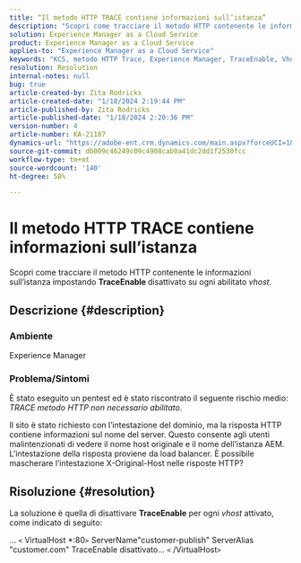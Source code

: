 ```yaml
---
title: “Il metodo HTTP TRACE contiene informazioni sull’istanza”
description: "Scopri come tracciare il metodo HTTP contenente le informazioni sull’istanza."
solution: Experience Manager as a Cloud Service
product: Experience Manager as a Cloud Service
applies-to: "Experience Manager as a Cloud Service"
keywords: "KCS, metodo HTTP Trace, Experience Manager, TraceEnable, Vhost"
resolution: Resolution
internal-notes: null
bug: true
article-created-by: Zita Rodricks
article-created-date: "1/18/2024 2:19:44 PM"
article-published-by: Zita Rodricks
article-published-date: "1/18/2024 2:20:36 PM"
version-number: 4
article-number: KA-21187
dynamics-url: "https://adobe-ent.crm.dynamics.com/main.aspx?forceUCI=1&pagetype=entityrecord&etn=knowledgearticle&id=41a8f49e-0cb6-ee11-a569-6045bd0065f9"
source-git-commit: db009c46249c09c4908cab0a41dc2dd1f2530fcc
workflow-type: tm+mt
source-wordcount: '140'
ht-degree: 58%

---
```


# Il metodo HTTP TRACE contiene informazioni sull’istanza


Scopri come tracciare il metodo HTTP contenente le informazioni sull’istanza impostando <b>TraceEnable </b>disattivato su ogni abilitato *vhost.*

## Descrizione {#description}


### <b>Ambiente</b>

Experience Manager



### <b>Problema/Sintomi</b>

È stato eseguito un pentest ed è stato riscontrato il seguente rischio medio: *TRACE metodo HTTP non necessario abilitato*.

Il sito è stato richiesto con l’intestazione del dominio, ma la risposta HTTP contiene informazioni sul nome del server. Questo consente agli utenti malintenzionati di vedere il nome host originale e il nome dell’istanza AEM. L’intestazione della risposta proviene da load balancer. È possibile mascherare l’intestazione X-Original-Host nelle risposte HTTP?


## Risoluzione {#resolution}


La soluzione è quella di disattivare <b>TraceEnable</b> per ogni *vhost* attivato, come indicato di seguito:

...
`<` VirtualHost \*:80`>`
ServerName&quot;customer-publish&quot; ServerAlias &quot;customer.com&quot; TraceEnable disattivato...
`<` /VirtualHost`>`
